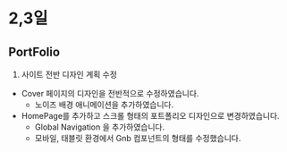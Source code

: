 # 2,3일 

## PortFolio
1. 사이트 전반 디자인 계획 수정
  - Cover 페이지의 디자인을 전반적으로 수정하였습니다.
      - 노이즈 배경 애니메이션을 추가하였습니다.
  - HomePage를 추가하고 스크롤 형태의 포트폴리오 디자인으로 변경하였습니다.
      - Global Navigation 을 추가하였습니다.
      - 모바일, 태블릿 환경에서 Gnb 컴포넌트의 형태를 수정했습니다.

